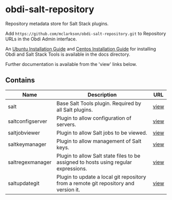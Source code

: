 # obdi-salt-repository
Repository metadata store for Salt Stack plugins.

Add `https://github.com/mclarkson/obdi-salt-repository.git` to Repository URLs in the Obdi Admin interface.

An [Ubuntu Installation Guide](https://github.com/mclarkson/obdi-salt-repository/blob/master/docs/ubuntu_guide.md) and [Centos Installation Guide](https://github.com/mclarkson/obdi-salt-repository/blob/master/docs/centos_guide.md) for installing Obdi and Salt Stack Tools is available in the docs directory.

Further documentation is available from the 'view' links below.

## Contains
|        Name          |                     Description                                  |        URL              |
|----------------------|------------------------------------------------------------------|-------------------------|
| salt | Base Salt Tools plugin. Required by all Salt plugins.   | [view](https://github.com/mclarkson/obdi-salt) |
| saltconfigserver | Plugin to allow configuration of servers.   | [view](https://github.com/mclarkson/obdi-saltconfigserver) |
| saltjobviewer | Plugin to allow Salt jobs to be viewed.   | [view](https://github.com/mclarkson/obdi-saltjobviewer) |
| saltkeymanager | Plugin to allow management of Salt keys.   | [view](https://github.com/mclarkson/obdi-saltkeymanager) |
| saltregexmanager | Plugin to allow Salt state files to be assigned to hosts using regular expressions.   | [view](https://github.com/mclarkson/obdi-saltregexmanager.git) |
| saltupdategit | Plugin to update a local git repository from a remote git repository and version it.   | [view](https://github.com/mclarkson/obdi-saltupdategit) |

